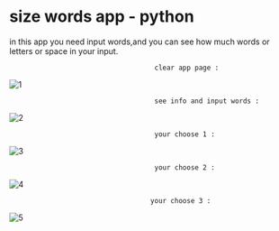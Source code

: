 # size words app - python
in this app you need input words,and you can see how much words or letters or space in your input.


                                        clear app page :
                                        
![1](https://user-images.githubusercontent.com/59862302/174899423-adda1d0f-6b4a-4519-9786-80fe985c1bcd.jpg)

                                        see info and input words :
                                        
![2](https://user-images.githubusercontent.com/59862302/174899523-11dcd107-36a2-43e2-97f4-b69fe64032f4.jpg)

                                        your choose 1 :
                                                                          
![3](https://user-images.githubusercontent.com/59862302/174899641-1106c479-f8e3-4f3f-89b2-919d6fdf90f2.jpg)

                                        your choose 2 :
                                                                
![4](https://user-images.githubusercontent.com/59862302/174899727-c1a130d8-d22a-4ca6-b0b9-faf964d3ac4e.jpg)

                                       your choose 3 :
                                       
![5](https://user-images.githubusercontent.com/59862302/174899799-db02c9da-a97b-48c3-80f3-d5c9f12ac82b.jpg)
                     
                                       
